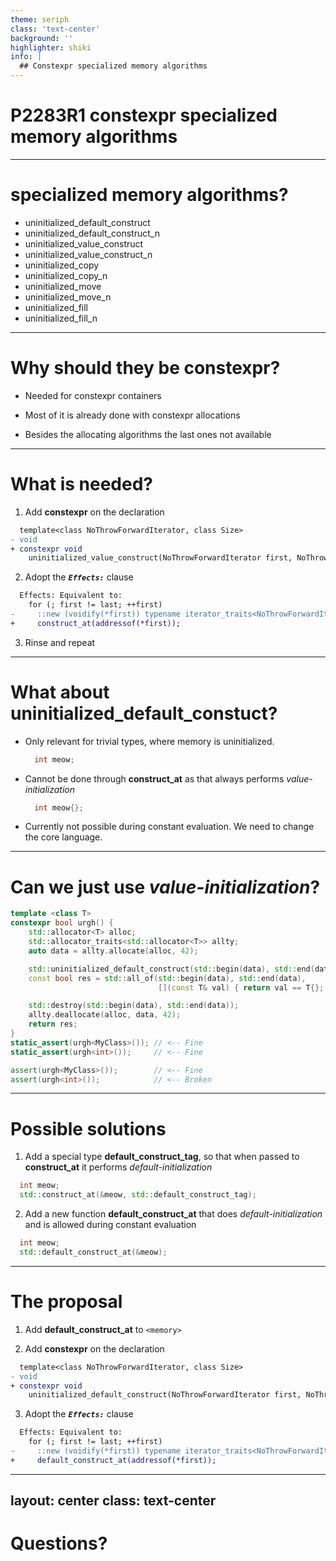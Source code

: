 ```yaml
---
theme: seriph
class: 'text-center'
background: ''
highlighter: shiki
info: |
  ## Constexpr specialized memory algorithms
---
```


# P2283R1 constexpr specialized memory algorithms

---

# specialized memory algorithms?

* uninitialized_default_construct
* uninitialized_default_construct_n
* uninitialized_value_construct
* uninitialized_value_construct_n
* uninitialized_copy
* uninitialized_copy_n
* uninitialized_move
* uninitialized_move_n
* uninitialized_fill
* uninitialized_fill_n

---

# Why should they be __constexpr__?

* Needed for constexpr containers

* Most of it is already done with constexpr allocations

* Besides the allocating algorithms the last ones not available

---

# What is needed?

1. Add __constexpr__ on the declaration

```diff
  template<class NoThrowForwardIterator, class Size>
- void
+ constexpr void
    uninitialized_value_construct(NoThrowForwardIterator first, NoThrowForwardIterator last);
```

2. Adopt the **_``Effects:``_** clause

```diff
  Effects: Equivalent to:
    for (; first != last; ++first)
-     ::new (voidify(*first)) typename iterator_traits<NoThrowForwardIterator>::value_type();
+     construct_at(addressof(*first));
```

3. Rinse and repeat

---

# What about uninitialized_default_constuct?

* Only relevant for trivial types, where memory is uninitialized.
  ```cpp
    int meow;
  ```

* Cannot be done through __construct_at__ as that always performs _value-initialization_
  ```cpp
    int meow{};
  ```

* Currently not possible during constant evaluation. We need to change the core language.

---

# Can we just use _value-initialization_?

```cpp
template <class T>
constexpr bool urgh() {
    std::allocator<T> alloc;
    std::allocator_traits<std::allocator<T>> allty;
    auto data = allty.allocate(alloc, 42);

    std::uninitialized_default_construct(std::begin(data), std::end(data));
    const bool res = std::all_of(std::begin(data), std::end(data),
                                 [](const T& val) { return val == T{}; }));

    std::destroy(std::begin(data), std::end(data));
    allty.deallocate(alloc, data, 42);
    return res;
}
static_assert(urgh<MyClass>()); // <-- Fine
static_assert(urgh<int>());     // <-- Fine

assert(urgh<MyClass>());        // <-- Fine
assert(urgh<int>());            // <-- Broken
```

---

# Possible solutions

1. Add a special type __default_construct_tag__, so that when passed to __construct_at__ it performs _default-initialization_
  ```cpp
    int meow;
    std::construct_at(&meow, std::default_construct_tag);
  ```

2. Add a new function __default_construct_at__ that does _default-initialization_ and is allowed during constant evaluation
  ```cpp
    int meow;
    std::default_construct_at(&meow);
  ```

---

# The proposal
1. Add __default_construct_at__ to `<memory>`

2. Add __constexpr__ on the declaration

```diff
  template<class NoThrowForwardIterator, class Size>
- void
+ constexpr void
    uninitialized_default_construct(NoThrowForwardIterator first, NoThrowForwardIterator last);
```

3. Adopt the **_``Effects:``_** clause

```diff
  Effects: Equivalent to:
    for (; first != last; ++first)
-     ::new (voidify(*first)) typename iterator_traits<NoThrowForwardIterator>::value_type;
+     default_construct_at(addressof(*first));
```

---
layout: center
class: text-center
---

# Questions?